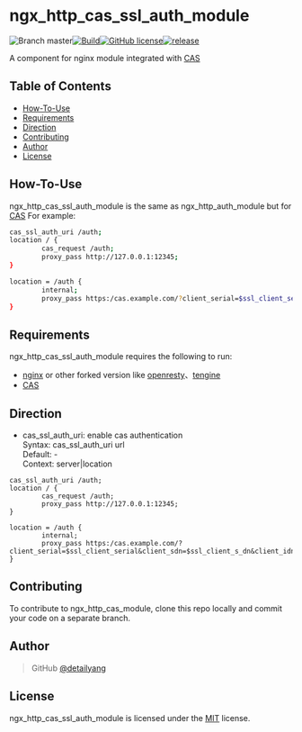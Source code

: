 [CAS]: https://github.com/cas-x/cas-server
# ngx_http_cas_ssl_auth_module
![Branch master](https://img.shields.io/badge/branch-master-brightgreen.svg?style=flat-square)[![Build](https://api.travis-ci.org/detailyang/cas-nginx_http_ssl_auth_module.svg)](https://travis-ci.org/detailyang/cas-nginx_http_ssl_auth_module)[![GitHub license](https://img.shields.io/badge/license-MIT-blue.svg)](https://raw.githubusercontent.com/detailyang/cas-nginx_http_ssl_auth_module/master/LICENSE)[![release](https://img.shields.io/github/release/detailyang/cas-nginx_http_ssl_auth_module.svg)](https://github.com/detailyang/cas-nginx_http_ssl_auth_module/releases)

A component for nginx module integrated with [CAS]


Table of Contents
-----------------
* [How-To-Use](#how-to-use)
* [Requirements](#requirements)
* [Direction](#direction)
* [Contributing](#contributing)
* [Author](#author)
* [License](#license)


How-To-Use
----------------

ngx_http_cas_ssl_auth_module is the same as ngx_http_auth_module but for [CAS]
For example:

```bash
cas_ssl_auth_uri /auth;
location / {
        cas_request /auth;
        proxy_pass http://127.0.0.1:12345;
}

location = /auth {
        internal;
        proxy_pass https:/cas.example.com/?client_serial=$ssl_client_serial&client_sdn=$ssl_client_s_dn&client_idn=$ssl_client_i_dn;
}
```

Requirements
------------

ngx_http_cas_ssl_auth_module requires the following to run:

 * [nginx](http://nginx.org/) or other forked version like [openresty](http://openresty.org/)、[tengine](http://tengine.taobao.org/)
 * [CAS](https://github.com/detailyang/cas-server)

Direction
------------

* cas_ssl_auth_uri: enable cas authentication        
Syntax:     cas_ssl_auth_uri url       
Default:    -         
Context:    server|location         

```
cas_ssl_auth_uri /auth;
location / {
        cas_request /auth;
        proxy_pass http://127.0.0.1:12345;
}

location = /auth {
        internal;
        proxy_pass https:/cas.example.com/?client_serial=$ssl_client_serial&client_sdn=$ssl_client_s_dn&client_idn=$ssl_client_i_dn;
}
```

Contributing
------------

To contribute to ngx_http_cas_module, clone this repo locally and commit your code on a separate branch.


Author
------

> GitHub [@detailyang](https://github.com/detailyang)


License
-------
ngx_http_cas_ssl_auth_module is licensed under the [MIT] license.

[MIT]: https://github.com/detailyang/ybw/blob/master/licenses/MIT
